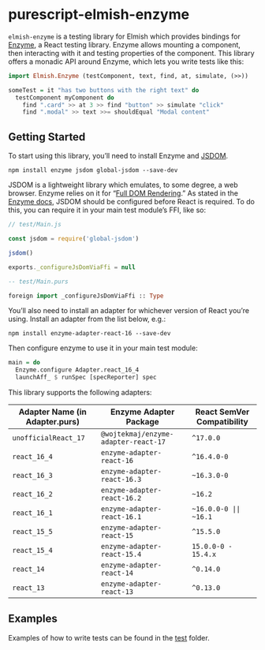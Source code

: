 # purescript-elmish-enzyme

`elmish-enzyme` is a testing library for Elmish which provides bindings for [Enzyme](https://enzymejs.github.io/enzyme/), a React testing library. Enzyme allows mounting a component, then interacting with it and testing properties of the component. This library offers a monadic API around Enzyme, which lets you write tests like this:

```purs
import Elmish.Enzyme (testComponent, text, find, at, simulate, (>>))

someTest = it "has two buttons with the right text" do
  testComponent myComponent do
    find ".card" >> at 3 >> find "button" >> simulate "click"
    find ".modal" >> text >>= shouldEqual "Modal content"
```

## Getting Started

To start using this library, you’ll need to install Enzyme and [JSDOM](https://github.com/jsdom/jsdom).

```
npm install enzyme jsdom global-jsdom --save-dev
```

JSDOM is a lightweight library which emulates, to some degree, a web browser. Enzyme relies on it for “[Full DOM Rendering](https://enzymejs.github.io/enzyme/docs/api/mount.html).” As stated in the [Enzyme docs](https://enzymejs.github.io/enzyme/docs/guides/jsdom.html), JSDOM should be configured before React is required. To do this, you can require it in your main test module’s FFI, like so:

```js
// test/Main.js

const jsdom = require('global-jsdom')

jsdom()

exports._configureJsDomViaFfi = null
```

```purs
-- test/Main.purs

foreign import _configureJsDomViaFfi :: Type
```

You’ll also need to install an adapter for whichever version of React you’re using. Install an adapter from the list below, e.g.:

```
npm install enzyme-adapter-react-16 --save-dev
```

Then configure enzyme to use it in your main test module:

```purs
main = do
  Enzyme.configure Adapter.react_16_4
  launchAff_ $ runSpec [specReporter] spec
```

This library supports the following adapters:

| Adapter Name (in Adapter.purs) | Enzyme Adapter Package | React SemVer Compatibility |
| --- | --- | --- |
| `unofficialReact_17` | `@wojtekmaj/enzyme-adapter-react-17` | `^17.0.0` |
| `react_16_4` | `enzyme-adapter-react-16` | `^16.4.0-0` |
| `react_16_3` | `enzyme-adapter-react-16.3` | `~16.3.0-0` |
| `react_16_2` | `enzyme-adapter-react-16.2` | `~16.2` |
| `react_16_1` | `enzyme-adapter-react-16.1` | <code>~16.0.0-0 &#124;&#124; ~16.1</code> |
| `react_15_5` | `enzyme-adapter-react-15` | `^15.5.0` |
| `react_15_4` | `enzyme-adapter-react-15.4` | `15.0.0-0 - 15.4.x` |
| `react_14` | `enzyme-adapter-react-14` | `^0.14.0` |
| `react_13` | `enzyme-adapter-react-13` | `^0.13.0` |

## Examples

Examples of how to write tests can be found in the [test](https://github.com/collegevine/purescript-elmish-enzyme/tree/main/test) folder.
